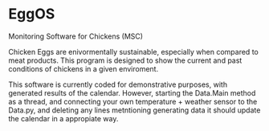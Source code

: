 # EggOS
Monitoring Software for Chickens (MSC)

Chicken Eggs are enivormentally sustainable, especially when compared to meat products. This program is designed to show the current and past conditions of chickens in a given enviroment.

This software is currently coded for demonstrative purposes, with generated results of the calendar.
However, starting the Data.Main method as a thread, and connecting your own temperature + weather sensor to the Data.py, and deleting any lines metntioning generating data
it should update the calendar in a appropiate way.

